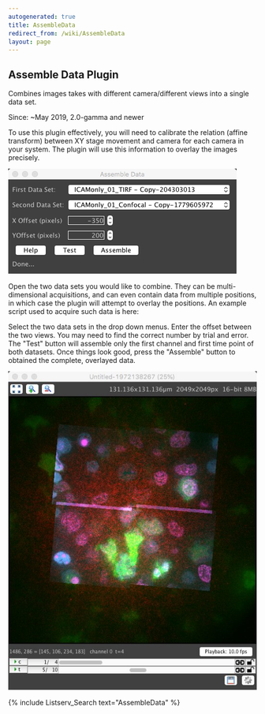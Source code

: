 ```yaml
---
autogenerated: true
title: AssembleData
redirect_from: /wiki/AssembleData
layout: page
---
```


## Assemble Data Plugin

Combines images takes with different camera/different views into a
single data set.

Since: \~May 2019, 2.0-gamma and newer

To use this plugin effectively, you will need to calibrate the relation
(affine transform) between XY stage movement and camera for each camera
in your system. The plugin will use this information to overlay the
images precisely.

![](/media/AssembleData.png)

Open the two data sets you would like to combine. They can be
multi-dimensional acquisitions, and can even contain data from multiple
positions, in which case the plugin will attempt to overlay the
positions. An example script used to acquire such data is here:

Select the two data sets in the drop down menus. Enter the offset
between the two views. You may need to find the correct number by trial
and error. The "Test" button will assemble only the first channel and
first time point of both datasets. Once things look good, press the
"Assemble" button to obtained the complete, overlayed data.

![](/media/AssmbleResult.jpg)

{% include Listserv_Search text="AssembleData" %}

